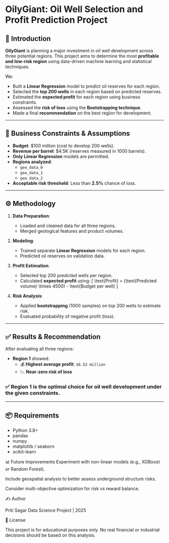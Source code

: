 # OilyGiant: Oil Well Selection and Profit Prediction Project

## 📌 Introduction

**OilyGiant** is planning a major investment in oil well development across three potential regions. This project aims to determine the most **profitable and low-risk region** using data-driven machine learning and statistical techniques.

We:

- Built a **Linear Regression** model to predict oil reserves for each region.
- Selected the **top 200 wells** in each region based on predicted reserves.
- Estimated the **expected profit** for each region using business constraints.
- Assessed the **risk of loss** using the **Bootstrapping technique**.
- Made a final **recommendation** on the best region for development.

---

## 💼 Business Constraints & Assumptions

- **Budget**: $100 million (cost to develop 200 wells).
- **Revenue per barrel**: $4.5K (reserves measured in 1000 barrels).
- **Only Linear Regression** models are permitted.
- **Regions analyzed**:
  - `geo_data_0`
  - `geo_data_1`
  - `geo_data_2`
- **Acceptable risk threshold**: Less than **2.5%** chance of loss.

---

## ⚙️ Methodology

1. **Data Preparation**:
   - Loaded and cleaned data for all three regions.
   - Merged geological features and product volumes.

2. **Modeling**:
   - Trained separate **Linear Regression** models for each region.
   - Predicted oil reserves on validation data.

3. **Profit Estimation**:
   - Selected top 200 predicted wells per region.
   - Calculated **expected profit** using:
     \[
     \text{Profit} = (\text{Predicted volume} \times 4500) - \text{Budget per well}
     \]

4. **Risk Analysis**:
   - Applied **bootstrapping** (1000 samples) on top 200 wells to estimate risk.
   - Evaluated probability of negative profit (loss).

---

## ✅ Results & Recommendation

After evaluating all three regions:

- **Region 1** showed:
  - 💰 **Highest average profit**: `$6.52 million`
  - 📉 **Near-zero risk of loss**

### ✅ **Region 1 is the optimal choice** for oil well development under the given constraints.

---

## 📦 Requirements

- Python 3.8+
- pandas
- numpy
- matplotlib / seaborn
- scikit-learn


📊 Future Improvements
Experiment with non-linear models (e.g., XGBoost or Random Forest).

Include geospatial analysis to better assess underground structure risks.

Consider multi-objective optimization for risk vs reward balance.

✍️ Author

Priti Sagar
Data Science Project | 2025

📄 License

This project is for educational purposes only.
No real financial or industrial decisions should be based on this analysis.






